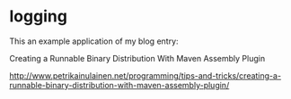 logging
=======

This an example application of my blog entry:

Creating a Runnable Binary Distribution With Maven Assembly Plugin

http://www.petrikainulainen.net/programming/tips-and-tricks/creating-a-runnable-binary-distribution-with-maven-assembly-plugin/

